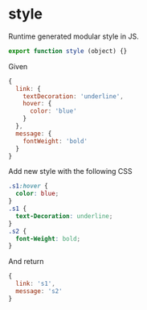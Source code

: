 # style

Runtime generated modular style in JS.

```js
export function style (object) {}
```

Given

```js
{
  link: {
    textDecoration: 'underline',
    hover: {
      color: 'blue'
    }
  },
  message: {
    fontWeight: 'bold'
  }
}
```

Add new style with the following CSS

```css
.s1:hover {
  color: blue;
}
.s1 {
  text-Decoration: underline;
}
.s2 {
  font-Weight: bold;
}
```

And return

```js
{
  link: 's1',
  message: 's2'
}
```
